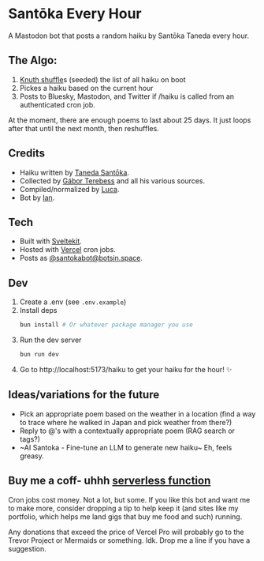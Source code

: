 # Santōka Every Hour

A Mastodon bot that posts a random haiku by Santōka Taneda every hour.

## The Algo:
1. [Knuth shuffle](https://en.wikipedia.org/wiki/Fisher%E2%80%93Yates_shuffle)s (seeded) the list of all haiku on boot
2. Pickes a haiku based on the current hour
3. Posts to Bluesky, Mastodon, and Twitter if /haiku is called from an authenticated cron job.

At the moment, there are enough poems to last about 25 days. It just loops after that until the next month, then reshuffles.

## Credits
* Haiku written by [Taneda Santōka](https://en.wikipedia.org/wiki/Sant%C5%8Dka_Taneda).
* Collected by [Gábor Terebess](https://terebess.hu/english/haiku/taneda.html) and all his various sources.  
* Compiled/normalized by [Luca](https://photon.garden).
* Bot by [Ian](https://iandoesallthethings.com).

## Tech 
* Built with [Sveltekit](https://kit.svelte.dev/).
* Hosted with [Vercel](https://vercel.com/) cron jobs.
* Posts as [@santokabot@botsin.space](https://botsin.space/@santokabot).

## Dev
1. Create a .env (see `.env.example`)
2. Install deps 
	```bash
	bun install # Or whatever package manager you use
	```
3. Run the dev server
	```bash
	bun run dev
	```
4. Go to http://localhost:5173/haiku to get your haiku for the hour! ✨

## Ideas/variations for the future
* Pick an appropriate poem based on the weather in a location (find a way to trace where he walked in Japan and pick weather from there?)
* Reply to @'s with a contextually appropriate poem (RAG search or tags?)
* ~AI Santoka - Fine-tune an LLM to generate new haiku~ Eh, feels greasy.

## Buy me a coff- uhhh [serverless function](https://ko-fi.com/iandoesallthethings)
Cron jobs cost money. Not a lot, but some. If you like this bot and want me to make more, consider dropping a tip to help keep it (and sites like my portfolio, which helps me land gigs that buy me food and such) running. 

Any donations that exceed the price of Vercel Pro will probably go to the Trevor Project or Mermaids or something. Idk. Drop me a line if you have a suggestion.